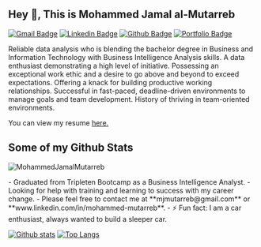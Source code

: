 ## Hey 👋, This is Mohammed Jamal al-Mutarreb
[![Gmail Badge](https://img.shields.io/badge/-mjmutarreb@gmail.com-c14438?style=flat&logo=Gmail&logoColor=white&link=mailto:mjmutarreb@gmail.com)](mailto:mjmutarreb@gmail.com) 
[![Linkedin Badge](https://img.shields.io/badge/-www.linkedin.com/in/mohammedmutarreb-0072b1?style=flat&logo=Linkedin&logoColor=white&link=https://www.linkedin.com/in/www.linkedin.com/in/mohammedmutarreb/)](https://www.linkedin.com/in/www.linkedin.com/in/mohammedmutarreb/) [![Github Badge](https://img.shields.io/badge/-MohammedJamalMutarreb-grey?style=flat&logo=github&logoColor=white&link=https://github.com/MohammedJamalMutarreb/)](https://www.github.com/MohammedJamalMutarreb/) [![Portfolio Badge](https://img.shields.io/badge/portfolio-web-blue?style=flat&link=mjmutarreb@gmail.com/)](mjmutarreb@gmail.com/) <p align='left'>Reliable data analysis who is blending the bachelor degree in Business and Information Technology with Business Intelligence Analysis skills. A data enthusiast demonstrating a high level of initiative. Possessing an exceptional work ethic and a desire to go above and beyond to exceed expectations. Offering a knack for building productive working relationships. Successful in fast-paced, deadline-driven environments to manage goals and team development. History of thriving in team-oriented environments.</p><p align='left'> You can view my resume <a href='https://docs.google.com/document/d/12nWWls065vhdG4VCUD7-w3gmxtJ4ezsS/edit?usp=drive_link&ouid=109223313173508288224&rtpof=true&sd=true ' target=_blank><u>here</u>.</a></p>
## Some of my Github Stats
<p align=left> <img src=https://komarev.com/ghpvc/?username=MohammedJamalMutarreb alt=MohammedJamalMutarreb /> </p>
- Graduated from Tripleten Bootcamp as a Business Intelligence Analyst.
- Looking for help with training and learning to success with my career change.
- Please feel free to contact me at **mjmutarreb@gmail.com** or **www.linkedin.com/in/mohammed-mutarreb**.
- ⚡ Fun fact: I am a car enthusiast, always wanted to build a sleeper car.


[![Github stats](https://github-readme-stats.vercel.app/api?username=MohammedJamalMutarreb&show_icons=true&include_all_commits=true)](https://github.com/MohammedJamalMutarreb/github-readme-stats)
[![Top Langs](https://github-readme-stats.vercel.app/api/top-langs/?username=MohammedJamalMutarreb&layout=compact)](https://github.com/MohammedJamalMutarreb/github-readme-stats)
